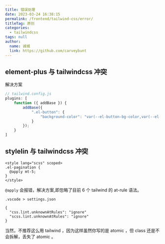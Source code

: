 ```yaml
---
title: 错误处理
date: 2023-03-24 16:38:15
permalink: /frontend/tailwind-css/error/
titleTag: 原创
categories: 
  - tailwindcss
tags: null
author: 
  name: 诚城
  link: https://github.com/carveybunt
---
```


## element-plus 与 tailwindcss 冲突

解决方案

```js
// tailwind.config.js
plugins: [
    function ({ addBase }) {
        addBase({
            ".el-button": {
                "background-color": "var(--el-button-bg-color,var(--el-color-white))"
            }
        });
    }
]
```

## stylelin 与 tailwindcss 冲突

```vue
<style lang="scss" scoped>
.el-pagination {
  @apply mt-5;
}
</style>
```

`@apply` 会报错，解决方案,即忽略了目前 6 个 tailwind 的 at-rule 语法。

`.vscode > settings.json`

```
{
  "css.lint.unknownAtRules": "ignore"
  "scss.lint.unknownAtRules": "ignore"
}
```

当然，不推荐这么用 tailwind ，因为这样虽然你写的是 atomic ，但 class 还是不会拆解，丢失了 atomic 。
